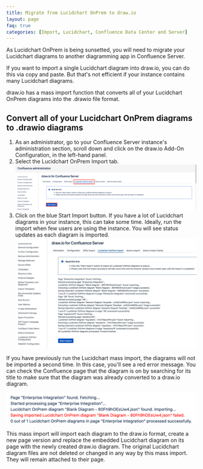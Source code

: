 ```yaml
---
title: Migrate from Lucidchart OnPrem to draw.io
layout: page
faq: true
categories: [Import, Lucidchart, Confluence Data Center and Server]
---
```


As Lucidchart OnPrem is being sunsetted, you will need to migrate your Lucidchart diagrams to another diagramming app in Confluence Server.

If you want to import a single Lucidchart diagram into draw.io, you can do this via copy and paste. But that's not efficient if your instance contains many Lucidchart diagrams.

draw.io has a mass import function that converts all of your Lucidchart OnPrem diagrams into the .drawio file format.

## Convert all of your Lucidchart OnPrem diagrams to .drawio diagrams

1. As an administrator, go to your Confluence Server instance's administration section, scroll down and click on the draw.io Add-On Configuration, in the left-hand panel.
2. Select the Lucidchart OnPrem Import tab.
<br /><img src="/assets/img/blog/lucidchart-onprem-import-start.png" style="max-width:100%;height:auto;" alt="Start the mass import of all Lucidchart OnPrem diagrams to draw.io in Confluence Server">
3. Click on the blue Start Import button. If you have a lot of Lucidchart diagrams in your instance, this can take some time. Ideally, run the import when few users are using the instance. You will see status updates as each diagram is imported.
<br /><img src="/assets/img/blog/lucidchart-onprem-import-report.png" style="max-width:100%;height:auto;" alt="Check the import report after the Lucidchart OnPrem mass import to draw.io in Confluence Server finished">

If you have previously run the Lucidchart mass import, the diagrams will not be imported a second time. In this case, you'll see a red error message. You can check the Confluence page that the diagram is on by searching for its title to make sure that the diagram was already converted to a draw.io diagram.

<img src="/assets/img/blog/lucidchart-onprem-import-skip-file.png" style="max-width:100%;height:auto;" alt="Previously converted diagrams from Lucidchart OnPrem to draw.io won't be converted again">

This mass import will import each diagram to the draw.io format, create a new page version and replace the embedded Lucidchart diagram on its page with the newly created draw.io diagram. The original Lucidchart diagram files are not deleted or changed in any way by this mass import. They will remain attached to their page.
